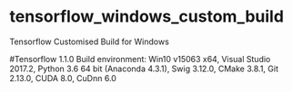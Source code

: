 # tensorflow_windows_custom_build
Tensorflow Customised Build for Windows

#Tensorflow 1.1.0
Build environment: Win10 v15063 x64, Visual Studio 2017.2, Python 3.6 64 bit (Anaconda 4.3.1), Swig 3.12.0, CMake 3.8.1, Git 2.13.0, CUDA 8.0, CuDnn 6.0
